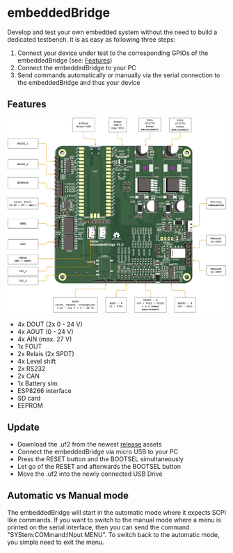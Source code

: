 # embeddedBridge

Develop and test your own embedded system without the need to build a dedicated testbench. It is as easy as following three steps:
1. Connect your device under test to the corresponding GPIOs of the embeddedBridge (see: [Features](#Features))
2. Connect the embeddedBridge to your PC
3. Send commands automatically or manually via the serial connection to the embeddedBridge and thus your device

## Features <a name="Features"></a>

<img src="Hardware/pictures/embeddedBridge_features.drawio.png"/>

- 4x DOUT (2x 0 - 24 V)
- 4x AOUT (0 - 24 V)
- 4x AIN (max. 27 V)
- 1x FOUT
- 2x Relais (2x SPDT)
- 4x Level shift
- 2x RS232
- 2x CAN
- 1x Battery sim
- ESP8266 interface
- SD card
- EEPROM

## Update

- Download the .uf2 from the newest [release](https://github.com/Asyny/embeddedBridge/releases) assets
- Connect the embeddedBridge via micro USB to your PC
- Press the RESET button and the BOOTSEL simultaneously
- Let go of the RESET and afterwards the BOOTSEL button
- Move the .uf2 into the newly connected USB Drive

## Automatic vs Manual mode

The embeddedBridge will start in the automatic mode where it expects SCPI like commands. If you want to switch to the manual mode where a menu is printed on the serial interface, then you can send the command "SYStem:COMmand:INput MENU". To switch back to the automatic mode, you simple need to exit the menu.
